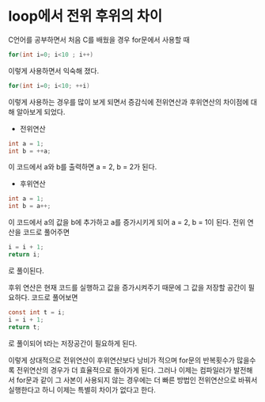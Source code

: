 # loop에서 전위 후위의 차이

C언어를 공부하면서 처음 C를 배웠을 경우 for문에서 사용할 때

```c
for(int i=0; i<10 ; i++)
```
이렇게 사용하면서 익숙해 졌다.
```c
for(int i=0; i<10; ++i)
```
이렇게 사용하는 경우를 많이 보게 되면서 증감식에 전위연산과 후위연산의 차이점에 대해 알아보게 되었다.

+ 전위연산
```c
int a = 1;
int b = ++a;
```
이 코드에서 a와 b를 출력하면 a = 2, b = 2가 된다.

+ 후위연산
```c  
int a = 1;
int b = a++;
```
이 코드에서 a의 값을 b에 추가하고 a를 증가시키게 되어 a = 2, b = 1이 된다.
전위 연산을 코드로 풀어주면
```c
i = i + 1;
return i;
```
로 풀이된다.

후위 연산은 현재 코드를 실행하고 값을 증가시켜주기 때문에 그 값을 저장할 공간이 필요하다. 
코드로 풀어보면
```c
const int t = i;
i = i + 1;
return t;
```
로 풀이되어 t라는 저장공간이 필요하게 된다.

이렇게 상대적으로 전위연산이 후위연산보다 낭비가 적으며 for문의 반복횟수가 많을수록 전위연산의 경우가 더 효율적으로 돌아가게 된다.
그러나 이제는 컴파일러가 발전해서 for문과 같이 그 사본이 사용되지 않는 경우에는 더 빠른 방법인 전위연산으로 바꿔서 실행한다고 하니 이제는 특별히 차이가 없다고 한다.